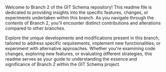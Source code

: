 Welcome to Branch 2 of the GIT Schema repository! This readme file is dedicated to providing insights into the specific features, changes, or experiments undertaken within this branch. As you navigate through the contents of Branch 2, you'll encounter distinct contributions and alterations compared to other branches.

Explore the unique developments and modifications present in this branch, tailored to address specific requirements, implement new functionalities, or experiment with alternative approaches. Whether you're examining code changes, exploring new features, or evaluating different strategies, this readme serves as your guide to understanding the essence and significance of Branch 2 within the GIT Schema project.
